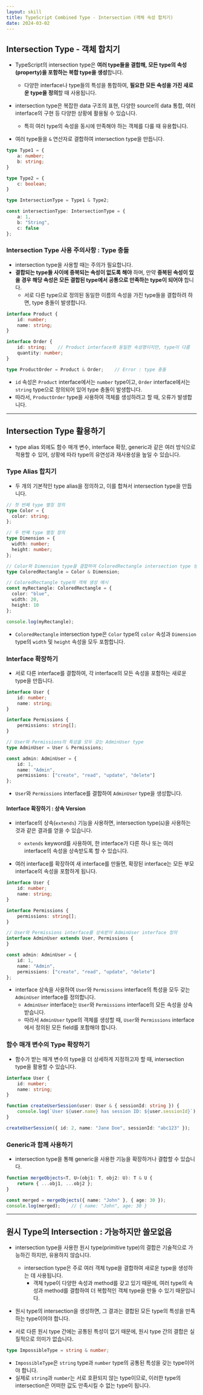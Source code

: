 ```yaml
---
layout: skill
title: TypeScript Combined Type - Intersection (객체 속성 합치기)
date: 2024-03-02
---
```





## Intersection Type - 객체 합치기

- TypeScript의 intersection type은 **여러 type들을 결합해, 모든 type의 속성(property)을 포함하는 복합 type을 생성**합니다.
    - 다양한 interface나 type들의 특성을 통합하여, **필요한 모든 속성을 가진 새로운 type을 정의**할 때 사용됩니다.

- intersection type은 복잡한 data 구조의 표현, 다양한 source의 data 통합, 여러 interface의 구현 등 다양한 상황에 활용될 수 있습니다.
    - 특히 여러 type의 속성을 동시에 만족해야 하는 객체를 다룰 때 유용합니다.

- 여러 type들을 `&` 연산자로 결합하여 intersection type을 만듭니다.

```typescript
type Type1 = {
    a: number;
    b: string;
}

type Type2 = {
    c: boolean;
}

type IntersectionType = Type1 & Type2;

const intersectionType: IntersectionType = {
    a: 1,
    b: "String",
    c: false
};
```


### Intersection Type 사용 주의사항 : Type 충돌

- intersection type을 사용할 때는 주의가 필요합니다.
- **결합되는 type들 사이에 중복되는 속성이 없도록 해야** 하며, 만약 **중복된 속성이 있을 경우 해당 속성은 모든 결합된 type에서 공통으로 만족하는 type이 되어야** 합니다.
    - 서로 다른 type으로 정의된 동일한 이름의 속성을 가진 type들을 결합하려 하면, type 충돌이 발생합니다.

```typescript
interface Product {
    id: number;
    name: string;
}

interface Order {
    id: string;    // Product interface와 동일한 속성명이지만, type이 다름
    quantity: number;
}

type ProductOrder = Product & Order;    // Error : type 충돌
```

- `id` 속성은 `Product` interface에서는 `number` type이고, `Order` interface에서는 `string` type으로 정의되어 있어 type 충돌이 발생합니다.
- 따라서, `ProductOrder` type을 사용하여 객체를 생성하려고 할 때, 오류가 발생합니다.




---




## Intersection Type 활용하기

- type alias 외에도 함수 매개 변수, interface 확장, generic과 같은 여러 방식으로 적용할 수 있어, 상황에 따라 type의 유연성과 재사용성을 높일 수 있습니다.


### Type Alias 합치기

- 두 개의 기본적인 type alias을 정의하고, 이를 합쳐서 intersection type을 만듭니다.

```typescript
// 첫 번째 type 별칭 정의
type Color = {
  color: string;
};

// 두 번째 type 별칭 정의
type Dimension = {
  width: number;
  height: number;
};

// Color와 Dimension type을 결합하여 ColoredRectangle intersection type 생성
type ColoredRectangle = Color & Dimension;

// ColoredRectangle type의 객체 생성 예시
const myRectangle: ColoredRectangle = {
  color: "blue",
  width: 20,
  height: 10
};

console.log(myRectangle);
```

- `ColoredRectangle` intersection type은 `Color` type의 `color` 속성과 `Dimension` type의 `width` 및 `height` 속성을 모두 포함합니다.


### Interface 확장하기

- 서로 다른 interface를 결합하여, 각 interface의 모든 속성을 포함하는 새로운 type을 만듭니다.

```typescript
interface User {
    id: number;
    name: string;
}

interface Permissions {
    permissions: string[];
}

// User와 Permissions의 특성을 모두 갖는 AdminUser type
type AdminUser = User & Permissions;

const admin: AdminUser = {
    id: 1,
    name: "Admin",
    permissions: ["create", "read", "update", "delete"]
};
```

- `User`와 `Permissions` interface를 결합하여 `AdminUser` type을 생성합니다.

#### Interface 확장하기 : 상속 Version

- interface의 상속(`extends`) 기능을 사용하면, intersection type(`&`)을 사용하는 것과 같은 결과를 얻을 수 있습니다.
    - `extends` keyword를 사용하여, 한 interface가 다른 하나 또는 여러 interface의 속성을 상속받도록 할 수 있습니다.

- 여러 interface를 확장하여 새 interface를 만들면, 확장된 interface는 모든 부모 interface의 속성을 포함하게 됩니다.

```typescript
interface User {
    id: number;
    name: string;
}

interface Permissions {
    permissions: string[];
}

// User와 Permissions interface를 상속받아 AdminUser interface 정의
interface AdminUser extends User, Permissions {
}

const admin: AdminUser = {
    id: 1,
    name: "Admin",
    permissions: ["create", "read", "update", "delete"]
};
```

- interface 상속을 사용하여 `User`와 `Permissions` interface의 특성을 모두 갖는 `AdminUser` interface를 정의합니다.
    - `AdminUser` interface는 `User`와 `Permissions` interface의 모든 속성을 상속받습니다.
    - 따라서 `AdminUser` type의 객체를 생성할 때, `User`와 `Permissions` interface에서 정의된 모든 field를 포함해야 합니다.


### 함수 매개 변수의 Type 확장하기

- 함수가 받는 매개 변수의 type을 더 상세하게 지정하고자 할 때, intersection type을 활용할 수 있습니다.

```typescript
interface User {
    id: number;
    name: string;
}

function createUserSession(user: User & { sessionId: string }) {
    console.log(`User ${user.name} has session ID: ${user.sessionId}`);
}

createUserSession({ id: 2, name: "Jane Doe", sessionId: "abc123" });
```


### Generic과 함께 사용하기

- intersection type을 통해 generic을 사용한 기능을 확장하거나 결합할 수 있습니다.

```typescript
function mergeObjects<T, U>(obj1: T, obj2: U): T & U {
    return { ...obj1, ...obj2 };
}

const merged = mergeObjects({ name: "John" }, { age: 30 });
console.log(merged);    // { name: "John", age: 30 }
```




---




## 원시 Type의 Intersection : 가능하지만 쓸모없음

- intersection type을 사용한 원시 type(primitive type)의 결합은 기술적으로 가능하긴 하지만, 유용하지 않습니다.
    - intersection type은 주로 여러 객체 type을 결합하여 새로운 type을 생성하는 데 사용됩니다.
        - 객체 type이 다양한 속성과 method를 갖고 있기 때문에, 여러 type의 속성과 method를 결합하여 더 복합적인 객체 type을 만들 수 있기 때문입니다.

- 원시 type의 intersection을 생성하면, 그 결과는 결합된 모든 type의 특성을 만족하는 type이어야 합니다.
- 서로 다른 원시 type 간에는 공통된 특성이 없기 때문에, 원시 type 간의 결합은 실질적으로 의미가 없습니다.

```typescript
type ImpossibleType = string & number;
```

- `ImpossibleType`은 `string` type과 `number` type의 공통된 특성을 갖는 type이어야 합니다.
- 실제로 `string`과 `number`는 서로 호환되지 않는 type이므로, 이러한 type의 intersection은 어떠한 값도 만족시킬 수 없는 type이 됩니다.
